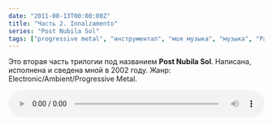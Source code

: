 ```yaml
---
date: "2011-08-13T00:00:00Z"
title: "Часть 2. Innalzamento"
series: "Post Nubila Sol"
tags: ["progressive metal", "инструментал", "моя музыка", "музыка", "Радиолярия"]
---
```


Это вторая часть трилогии под названием **Post Nubila Sol**. Написана, исполнена и сведена мной в 2002 году. Жанр: Electronic/Ambient/Progressive Metal.

<!--more-->

<audio src="/radiolaria/track-listen/53" style="width: 100%;" controls></audio>
